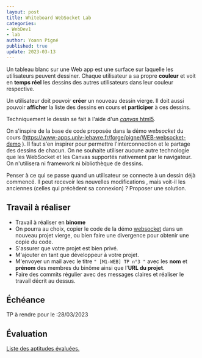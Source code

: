 ```yaml
---
layout: post
title: Whiteboard WebSocket Lab
categories:
- WebDev1
- lab
author: Yoann Pigné
published: true
update: 2023-03-13
---
```



Un tableau blanc sur une Web app est une surface sur laquelle les utilisateurs peuvent dessiner. Chaque utilisateur a sa propre **couleur** et voit en **temps réel** les dessins des autres utilisateurs dans leur couleur respective.

Un utilisateur doit pouvoir **créer** un nouveau dessin vierge. Il doit aussi pouvoir  **afficher** la liste des dessins en cours et **participer** à ces dessins.


Techniquement le dessin se fait à l'aide d'un  [*canvas* html5](https://developer.mozilla.org/fr/docs/Web/Guide/Graphics/Dessiner_avec_canvas). 


On s'inspire de la base de code proposée dans la démo *websocket* du cours (<https://www-apps.univ-lehavre.fr/forge/pigne/WEB-websocket-demo>
). Il faut s'en inspirer  pour  permettre l'interconnection et le partage des dessins de chacun.
On ne souhaite utiliser aucune autre technologie que les WebSocket et les Canvas supportés nativement par le navigateur. On n'utilisera ni framework ni bibliothèque de dessins.
 
Penser à ce qui se passe quand un utilisateur se connecte à un dessin déjà commencé. Il peut recevoir les nouvelles modifications , mais voit-il les anciennes (celles qui précèdent sa connexion) ? Proposer une solution. 


## Travail à réaliser

- Travail à réaliser en **binome**
- On pourra au choix, copier le code de la démo [websocket](https://www-apps.univ-lehavre.fr/forge/pigne/WEB-websocket-demo) dans un nouveau projet vierge, ou bien faire une divergence pour obtenir une copie du code.
- S'assurer que votre projet est bien privé.
- M'ajouter en tant que développeur à votre projet.
- M'envoyer un mail avec le titre `" [M1-WEB] TP n°3 "` avec les  **nom** et  **prénom** des membres du binôme ainsi que l'**URL du projet**. 
- Faire des commits régulier avec des messages claires et réaliser le travail décrit au dessus. 


## Échéance

TP à rendre pour le :28/03/2023

## Évaluation

[Liste des aptitudes évaluées.](/teaching/WebDev1#websocket)

